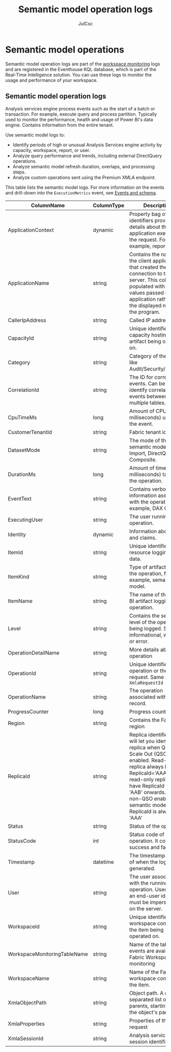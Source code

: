 ﻿---
title: Semantic model operation logs
description: View a set of semantic  model operation logs that you can query in your Fabric workspace monitoring database.
author: JulCsc
ms.author: juliacawthra
ms.service: powerbi
ms.topic: reference
ms.date: 11/20/2024

---

# Semantic model operations

Semantic model operation logs are part of the [workspace monitoring](/fabric/get-started/workspace-monitoring-overview) logs and are registered in the Eventhouse KQL database, which is part of the Real-Time Intelligence solution. You can use these logs to monitor the usage and performance of your workspace.

## Semantic model operation logs

Analysis services engine process events such as the start of a batch or transaction. For example, execute query and process partition. Typically used to monitor the performance, health and usage of Power BI's data engine. Contains information from the entire tenant.

Use semantic model logs to:

* Identify periods of high or unusual Analysis Services engine activity by capacity, workspace, report, or user.
* Analyze query performance and trends, including external DirectQuery operations.
* Analyze semantic model refresh duration, overlaps, and processing steps.
* Analyze custom operations sent using the Premium XMLA endpoint.

This table lists the semantic model logs. For more information on the events and drill-down into the `ExecutionMetrics` event, see [Events and schema](/power-bi/transform-model/log-analytics/desktop-log-analytics-configure#events-and-schema).

| ColumnName | ColumnType | Description |
|--|--|--|
| ApplicationContext | dynamic | Property bag of unique identifiers providing details about the application executing the request. For example, report ID. |
| ApplicationName | string | Contains the name of the client application that created the connection to the server. This column is populated with the values passed by the application rather than the displayed name of the program. |
| CallerIpAddress | string | Called IP address |
| CapacityId | string | Unique identifier of the capacity hosting the artifact being operated on. |
| Category | string | Category of the events, like Audit/Security/Request. |
| CorrelationId | string | The ID for correlated events. Can be used to identify correlated events between multiple tables. |
| CpuTimeMs | long | Amount of CPU time (in milliseconds) used by the event. |
| CustomerTenantId | string | Fabric tenant identifier |
| DatasetMode | string | The mode of the semantic model. Import, DirectQuery, or Composite. |
| DurationMs | long | Amount of time (in milliseconds) taken by the   operation. |
| EventText | string | Contains verbose information associated with the   operation, for example, DAX Query. |
| ExecutingUser | string | The user running the operation. |
| Identity | dynamic | Information about user and claims. |
| ItemId | string | Unique identifier of the resource logging the data. |
| ItemKind | string | Type of artifact logging the operation, for example, semantic model. |
| ItemName | string | The name of the Power BI artifact logging this   operation. |
| Level | string | Contains the severity level of the operation being logged. Success, informational, warning, or error. |
| OperationDetailName | string | More details about the operation |
| OperationId | string | Unique identifier of the operation or the request. Same as `XmlaRequestId` |
| OperationName | string | The operation associated with the log record. |
| ProgressCounter | long | Progress counter |
| Region | string | Contains the Fabric region |
| ReplicaId | string | Replica identifier that will let you identify the replica when Query Scale Out (QSO) is enabled. Read-write replica always has ReplicaId='AAA' and read-only replicas have ReplicaId starting 'AAB' onwards. For non-QSO enabled semantic models the ReplicaId is always 'AAA' |
| Status | string | Status of the operation. |
| StatusCode | int | Status code of the operation. It covers success and failure. |
| Timestamp | datetime | The timestamp (UTC) of when the log was generated. |
| User | string | The user associated with the running operation. Used when an end-user identity must be impersonated on the server. |
| WorkspaceId | string | Unique identifier of the workspace containing the item being operated on. |
| WorkspaceMonitoringTableName | string | Name of the table the events are available in Fabric Workspace monitoring |
| WorkspaceName | string | Name of the Fabric workspace containing the item. |
| XmlaObjectPath | string | Object path. A comma-separated list of parents, starting with the object's parent. |
| XmlaProperties | string | Properties of the XMLA request |
| XmlaSessionId | string | Analysis services session identifier |

